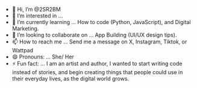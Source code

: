 - 👋 Hi, I’m @2SR2BM
- 👀 I’m interested in ...
- 🌱 I’m currently learning ... How to code (Python, JavaScript), and Digital Marketing. 
- 💞️ I’m looking to collaborate on ... App Building (UI/UX design tips). 
- 📫 How to reach me ... Send me a message on X, Instagram, Tiktok, or Wattpad
- 😄 Pronouns: ... She/ Her
- ⚡ Fun fact: ... I am an artist and author, I wanted to start writing code instead of stories, and begin creating things that people could use in their everyday lives, as the digital world grows. 

<!---
2SR2BM/2SR2BM is a ✨ special ✨ repository because its `README.md` (this file) appears on your GitHub profile.
You can click the Preview link to take a look at your changes.
--->
